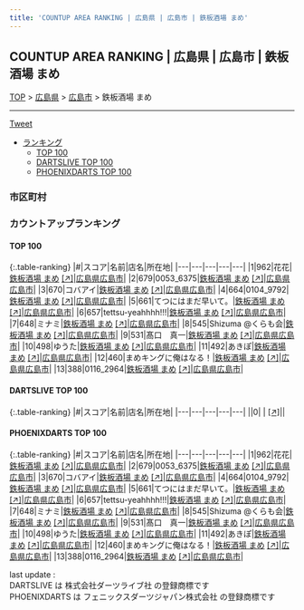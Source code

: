 ```yaml
---
title: 'COUNTUP AREA RANKING | 広島県 | 広島市 | 鉄板酒場 まめ'
---
```

## COUNTUP AREA RANKING | 広島県 | 広島市 | 鉄板酒場 まめ

[TOP](/darts/rank/) > [広島県](/darts/rank/広島県/) > [広島市](/darts/rank/広島県/広島市/) > 鉄板酒場 まめ

___

<a href="https://twitter.com/share?ref_src=twsrc%5Etfw" data-text="COUNTUP AREA RANKING | 広島県広島市鉄板酒場 まめ" class="twitter-share-button" data-hashtags="DARTSLIVE,PHOENIXDARTS,darts,ダーツ" data-show-count="false">Tweet</a>

* [ランキング](#カウントアップランキング)
    * [TOP 100](#top-100)
    * [DARTSLIVE TOP 100](#dartslive-top-100)
    * [PHOENIXDARTS TOP 100](#phoenixdarts-top-100)

### 市区町村

<ul>

</ul>

### カウントアップランキング

#### TOP 100



{:.table-ranking}
|#|スコア|名前|店名|所在地|
|---|---|---|---|---|
|1|962|<span class="rank-name-pd">花花</span>|<a href="/darts/rank/shops/94722.html">鉄板酒場 まめ</a> <a href="https://vs.phoenixdarts.com/jp/shop/shopDetailInfo/s_94722?s_seq=94722">[↗]</a>|<a href="/darts/rank/広島県/広島市">広島県広島市</a>|
|2|679|<span class="rank-name-pd">0053_6375</span>|<a href="/darts/rank/shops/94722.html">鉄板酒場 まめ</a> <a href="https://vs.phoenixdarts.com/jp/shop/shopDetailInfo/s_94722?s_seq=94722">[↗]</a>|<a href="/darts/rank/広島県/広島市">広島県広島市</a>|
|3|670|<span class="rank-name-pd">コバアイ</span>|<a href="/darts/rank/shops/94722.html">鉄板酒場 まめ</a> <a href="https://vs.phoenixdarts.com/jp/shop/shopDetailInfo/s_94722?s_seq=94722">[↗]</a>|<a href="/darts/rank/広島県/広島市">広島県広島市</a>|
|4|664|<span class="rank-name-pd">0104_9792</span>|<a href="/darts/rank/shops/94722.html">鉄板酒場 まめ</a> <a href="https://vs.phoenixdarts.com/jp/shop/shopDetailInfo/s_94722?s_seq=94722">[↗]</a>|<a href="/darts/rank/広島県/広島市">広島県広島市</a>|
|5|661|<span class="rank-name-pd">てつにはまだ早いて。</span>|<a href="/darts/rank/shops/94722.html">鉄板酒場 まめ</a> <a href="https://vs.phoenixdarts.com/jp/shop/shopDetailInfo/s_94722?s_seq=94722">[↗]</a>|<a href="/darts/rank/広島県/広島市">広島県広島市</a>|
|6|657|<span class="rank-name-pd">tettsu-yeahhhh!!!</span>|<a href="/darts/rank/shops/94722.html">鉄板酒場 まめ</a> <a href="https://vs.phoenixdarts.com/jp/shop/shopDetailInfo/s_94722?s_seq=94722">[↗]</a>|<a href="/darts/rank/広島県/広島市">広島県広島市</a>|
|7|648|<span class="rank-name-pd">ミナミ</span>|<a href="/darts/rank/shops/94722.html">鉄板酒場 まめ</a> <a href="https://vs.phoenixdarts.com/jp/shop/shopDetailInfo/s_94722?s_seq=94722">[↗]</a>|<a href="/darts/rank/広島県/広島市">広島県広島市</a>|
|8|545|<span class="rank-name-pd">Shizuma @くらも会</span>|<a href="/darts/rank/shops/94722.html">鉄板酒場 まめ</a> <a href="https://vs.phoenixdarts.com/jp/shop/shopDetailInfo/s_94722?s_seq=94722">[↗]</a>|<a href="/darts/rank/広島県/広島市">広島県広島市</a>|
|9|531|<span class="rank-name-pd">髙口　真一</span>|<a href="/darts/rank/shops/94722.html">鉄板酒場 まめ</a> <a href="https://vs.phoenixdarts.com/jp/shop/shopDetailInfo/s_94722?s_seq=94722">[↗]</a>|<a href="/darts/rank/広島県/広島市">広島県広島市</a>|
|10|498|<span class="rank-name-pd">ゆうた</span>|<a href="/darts/rank/shops/94722.html">鉄板酒場 まめ</a> <a href="https://vs.phoenixdarts.com/jp/shop/shopDetailInfo/s_94722?s_seq=94722">[↗]</a>|<a href="/darts/rank/広島県/広島市">広島県広島市</a>|
|11|492|<span class="rank-name-pd">あきぽ</span>|<a href="/darts/rank/shops/94722.html">鉄板酒場 まめ</a> <a href="https://vs.phoenixdarts.com/jp/shop/shopDetailInfo/s_94722?s_seq=94722">[↗]</a>|<a href="/darts/rank/広島県/広島市">広島県広島市</a>|
|12|460|<span class="rank-name-pd">まめキングに俺はなる！</span>|<a href="/darts/rank/shops/94722.html">鉄板酒場 まめ</a> <a href="https://vs.phoenixdarts.com/jp/shop/shopDetailInfo/s_94722?s_seq=94722">[↗]</a>|<a href="/darts/rank/広島県/広島市">広島県広島市</a>|
|13|388|<span class="rank-name-pd">0116_2964</span>|<a href="/darts/rank/shops/94722.html">鉄板酒場 まめ</a> <a href="https://vs.phoenixdarts.com/jp/shop/shopDetailInfo/s_94722?s_seq=94722">[↗]</a>|<a href="/darts/rank/広島県/広島市">広島県広島市</a>|


#### DARTSLIVE TOP 100



{:.table-ranking}
|#|スコア|名前|店名|所在地|
|---|---|---|---|---|
||0|<span class="rank-name-dl"> </span>|<a href="/darts/rank/shops/.html"></a> <a href="">[↗]</a>|<a href="/darts/rank//"></a>|


#### PHOENIXDARTS TOP 100



{:.table-ranking}
|#|スコア|名前|店名|所在地|
|---|---|---|---|---|
|1|962|<span class="rank-name-pd">花花</span>|<a href="/darts/rank/shops/94722.html">鉄板酒場 まめ</a> <a href="https://vs.phoenixdarts.com/jp/shop/shopDetailInfo/s_94722?s_seq=94722">[↗]</a>|<a href="/darts/rank/広島県/広島市">広島県広島市</a>|
|2|679|<span class="rank-name-pd">0053_6375</span>|<a href="/darts/rank/shops/94722.html">鉄板酒場 まめ</a> <a href="https://vs.phoenixdarts.com/jp/shop/shopDetailInfo/s_94722?s_seq=94722">[↗]</a>|<a href="/darts/rank/広島県/広島市">広島県広島市</a>|
|3|670|<span class="rank-name-pd">コバアイ</span>|<a href="/darts/rank/shops/94722.html">鉄板酒場 まめ</a> <a href="https://vs.phoenixdarts.com/jp/shop/shopDetailInfo/s_94722?s_seq=94722">[↗]</a>|<a href="/darts/rank/広島県/広島市">広島県広島市</a>|
|4|664|<span class="rank-name-pd">0104_9792</span>|<a href="/darts/rank/shops/94722.html">鉄板酒場 まめ</a> <a href="https://vs.phoenixdarts.com/jp/shop/shopDetailInfo/s_94722?s_seq=94722">[↗]</a>|<a href="/darts/rank/広島県/広島市">広島県広島市</a>|
|5|661|<span class="rank-name-pd">てつにはまだ早いて。</span>|<a href="/darts/rank/shops/94722.html">鉄板酒場 まめ</a> <a href="https://vs.phoenixdarts.com/jp/shop/shopDetailInfo/s_94722?s_seq=94722">[↗]</a>|<a href="/darts/rank/広島県/広島市">広島県広島市</a>|
|6|657|<span class="rank-name-pd">tettsu-yeahhhh!!!</span>|<a href="/darts/rank/shops/94722.html">鉄板酒場 まめ</a> <a href="https://vs.phoenixdarts.com/jp/shop/shopDetailInfo/s_94722?s_seq=94722">[↗]</a>|<a href="/darts/rank/広島県/広島市">広島県広島市</a>|
|7|648|<span class="rank-name-pd">ミナミ</span>|<a href="/darts/rank/shops/94722.html">鉄板酒場 まめ</a> <a href="https://vs.phoenixdarts.com/jp/shop/shopDetailInfo/s_94722?s_seq=94722">[↗]</a>|<a href="/darts/rank/広島県/広島市">広島県広島市</a>|
|8|545|<span class="rank-name-pd">Shizuma @くらも会</span>|<a href="/darts/rank/shops/94722.html">鉄板酒場 まめ</a> <a href="https://vs.phoenixdarts.com/jp/shop/shopDetailInfo/s_94722?s_seq=94722">[↗]</a>|<a href="/darts/rank/広島県/広島市">広島県広島市</a>|
|9|531|<span class="rank-name-pd">髙口　真一</span>|<a href="/darts/rank/shops/94722.html">鉄板酒場 まめ</a> <a href="https://vs.phoenixdarts.com/jp/shop/shopDetailInfo/s_94722?s_seq=94722">[↗]</a>|<a href="/darts/rank/広島県/広島市">広島県広島市</a>|
|10|498|<span class="rank-name-pd">ゆうた</span>|<a href="/darts/rank/shops/94722.html">鉄板酒場 まめ</a> <a href="https://vs.phoenixdarts.com/jp/shop/shopDetailInfo/s_94722?s_seq=94722">[↗]</a>|<a href="/darts/rank/広島県/広島市">広島県広島市</a>|
|11|492|<span class="rank-name-pd">あきぽ</span>|<a href="/darts/rank/shops/94722.html">鉄板酒場 まめ</a> <a href="https://vs.phoenixdarts.com/jp/shop/shopDetailInfo/s_94722?s_seq=94722">[↗]</a>|<a href="/darts/rank/広島県/広島市">広島県広島市</a>|
|12|460|<span class="rank-name-pd">まめキングに俺はなる！</span>|<a href="/darts/rank/shops/94722.html">鉄板酒場 まめ</a> <a href="https://vs.phoenixdarts.com/jp/shop/shopDetailInfo/s_94722?s_seq=94722">[↗]</a>|<a href="/darts/rank/広島県/広島市">広島県広島市</a>|
|13|388|<span class="rank-name-pd">0116_2964</span>|<a href="/darts/rank/shops/94722.html">鉄板酒場 まめ</a> <a href="https://vs.phoenixdarts.com/jp/shop/shopDetailInfo/s_94722?s_seq=94722">[↗]</a>|<a href="/darts/rank/広島県/広島市">広島県広島市</a>|


<div class="footer border-top border-gray-light mt-5 pt-3 text-right text-gray">
    last update : <span style="font-weight: italic" id="foot_last_modified"></span><br />
    DARTSLIVE は 株式会社ダーツライブ社 の登録商標です<br />
    PHOENIXDARTS は フェニックスダーツジャパン株式会社 の登録商標です<br />
</div>

<script src="https://cdnjs.cloudflare.com/ajax/libs/jquery.tablesorter/2.31.3/js/jquery.tablesorter.min.js" integrity="sha512-qzgd5cYSZcosqpzpn7zF2ZId8f/8CHmFKZ8j7mU4OUXTNRd5g+ZHBPsgKEwoqxCtdQvExE5LprwwPAgoicguNg==" crossorigin="anonymous" referrerpolicy="no-referrer"></script>
<link rel="stylesheet" href="https://cdnjs.cloudflare.com/ajax/libs/jquery.tablesorter/2.31.3/css/theme.default.min.css" integrity="sha512-wghhOJkjQX0Lh3NSWvNKeZ0ZpNn+SPVXX1Qyc9OCaogADktxrBiBdKGDoqVUOyhStvMBmJQ8ZdMHiR3wuEq8+w==" crossorigin="anonymous" referrerpolicy="no-referrer" />
<script>
$(function() {
    $(".table-ranking").tablesorter({sortList:[[0, 0]]});
    $("#foot_last_modified").text(formatDate(new Date(document.lastModified), 'yyyy-MM-dd HH:mm:ss'));
});
</script>

<script async src="https://platform.twitter.com/widgets.js" charset="utf-8"></script>